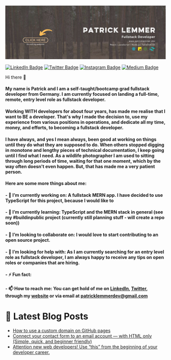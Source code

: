 [![Patrick's GitHub Banner](./assets/github_banner.jpg)](https://patricklemmer.dev)

[![LinkedIn Badge](https://img.shields.io/badge/LinkedIn-Profile-informational?style=flat&logo=linkedin&logoColor=white&color=0D76A8)](https://www.linkedin.com/in/patricklemmer/)
[![Twitter Badge](https://img.shields.io/badge/Twitter-Profile-informational?style=flat&logo=twitter&logoColor=white&color=1CA2F1)](https://twitter.com/patrick_lemmer)
[![Instagram Badge](https://img.shields.io/badge/Instagram-Profile-informational?style=flat&logo=instagram&logoColor=white&color=purple)](https://www.instagram.com/patrick_lemmer/)
[![Medium Badge](https://img.shields.io/badge/Medium-Profile-informational?style=flat&logo=medium&logoColor=white&color=black)](https://medium.com/@patricklemmer)

Hi there 👋

#### My name is Patrick and I am a self-taught/bootcamp grad fullstack developer from Germany. I am currently focused on landing a full-time, remote, entry level role as fullstack developer. 

#### Working WITH developers for about four years, has made me realise that I want to BE a developer. That's why I made the decision to, use my experience from various positions in operations, and dedicate all my time, money, and efforts, to becoming a fullstack developer.

#### I have always, and yes I mean always, been good at working on things until they do what they are supposed to do. When others stopped digging in monotone and lengthy pieces of technical documentation, I keep going until I find what I need. As a wildlife photographer I am used to sitting through long periods of time, waiting for that one moment, which by the way often doesn't even happen. But, that has made me a very patient person.

#### Here are some more things about me:

#### - 🔭 I’m currently working on: A fullstack MERN app. I have decided to use TypeScript for this project, because I would like to 

#### - 🌱 I’m currently learning: TypeScript and the MERN stack in general (see my #buildinpublic project (currently still planning stuff - will create a repo soon))

#### - 👯 I’m looking to collaborate on: I would love to start contributing to an open source project.

#### - 🤔 I’m looking for help with: As I am currently searching for an entry level role as fullstack developer, I am always happy to receive any tips on open roles or companies that are hiring.

#### - ⚡ Fun fact:

#### - 📫 How to reach me: You can get hold of me on [LinkedIn](https://www.linkedin.com/in/patricklemmer/), [Twitter](https://twitter.com/patrick_lemmer), through my [website](https://patricklemmer.dev/) or via email at patricklemmerdev@gmail.com

# 📩 Latest Blog Posts
<!-- BLOG-POST-LIST:START -->
- [How to use a custom domain on GitHub pages](https://dev.to/patricklemmer/how-to-use-a-custom-domain-on-github-pages-3fbk)
- [Connect your contact form to an email account — with HTML only &lpar;Simple, quick, and beginner friendly&rpar;](https://dev.to/patricklemmer/connect-your-contact-form-to-an-email-account-with-html-only-simple-quick-and-beginner-friendly-4j6j)
- [Attention new web developers! Use “this” from the beginning of your developer career.](https://dev.to/patricklemmer/attention-new-web-developers-use-this-from-the-beginning-of-your-developer-career-5f2m)
<!-- BLOG-POST-LIST:END -->
